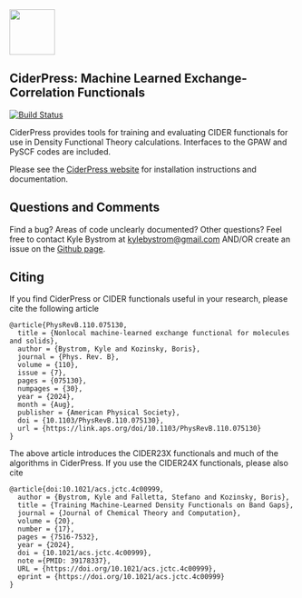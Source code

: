 <div align="left">
  <img src="https://github.com/mir-group/CiderPress/blob/main/docs/logos/cider_logo_and_name.png" height="80px"/>
</div>

CiderPress: Machine Learned Exchange-Correlation Functionals
------------------------------------------------------------
[![Build Status](https://github.com/mir-group/CiderPress/workflows/CI/badge.svg)](https://github.com/mir-group/CiderPress/actions?query=workflow%3ACI)

CiderPress provides tools for training and evaluating CIDER functionals for use in Density Functional Theory calculations. Interfaces to the GPAW and PySCF codes are included.

Please see the [CiderPress website](https://mir-group.github.io/CiderPress/) for installation instructions and documentation.

## Questions and Comments

Find a bug? Areas of code unclearly documented? Other questions? Feel free to contact
Kyle Bystrom at kylebystrom@gmail.com AND/OR create an issue on the [Github page](https://github.com/mir-group/CiderPress/).

## Citing

If you find CiderPress or CIDER functionals useful in your research, please cite the following article
```
@article{PhysRevB.110.075130,
  title = {Nonlocal machine-learned exchange functional for molecules and solids},
  author = {Bystrom, Kyle and Kozinsky, Boris},
  journal = {Phys. Rev. B},
  volume = {110},
  issue = {7},
  pages = {075130},
  numpages = {30},
  year = {2024},
  month = {Aug},
  publisher = {American Physical Society},
  doi = {10.1103/PhysRevB.110.075130},
  url = {https://link.aps.org/doi/10.1103/PhysRevB.110.075130}
}
```
The above article introduces the CIDER23X functionals and much of the algorithms in CiderPress. If you use the CIDER24X functionals, please also cite
```
@article{doi:10.1021/acs.jctc.4c00999,
  author = {Bystrom, Kyle and Falletta, Stefano and Kozinsky, Boris},
  title = {Training Machine-Learned Density Functionals on Band Gaps},
  journal = {Journal of Chemical Theory and Computation},
  volume = {20},
  number = {17},
  pages = {7516-7532},
  year = {2024},
  doi = {10.1021/acs.jctc.4c00999},
  note ={PMID: 39178337},
  URL = {https://doi.org/10.1021/acs.jctc.4c00999},
  eprint = {https://doi.org/10.1021/acs.jctc.4c00999}
}
```
